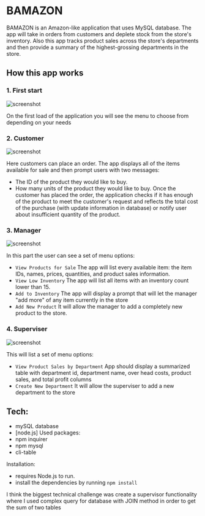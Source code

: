 # BAMAZON

BAMAZON is an Amazon-like application that uses MySQL database. The app will take in orders from customers and deplete stock from the store's inventory. Also this app tracks product sales across the store's departments and then provide a summary of the highest-grossing departments in the store.

## How this app works

### 1. First start

![screenshot](assets/images/menu.gif)

On the first load of the application you will see the menu to choose from depending on your needs

### 2. Customer

![screenshot](assets/images/customer.gif)

Here customers can place an order. The app displays all of the items available for sale and then prompt users with two messages:

- The ID of the product they would like to buy.
- How many units of the product they would like to buy.
  Once the customer has placed the order, the application checks if it has enough of the product to meet the customer's request and reflects the total cost of the purchase (with update information in database) or notify user about insufficient quantity of the product.

### 3. Manager

![screenshot](assets/images/manager.gif)

In this part the user can see a set of menu options:

- `View Products for Sale` The app will list every available item: the item IDs, names, prices, quantities, and product sales information.
- `View Low Inventory` The app will list all items with an inventory count lower than 15.
- `Add to Inventory` The app will display a prompt that will let the manager "add more" of any item currently in the store
- `Add New Product` It will allow the manager to add a completely new product to the store.

### 4. Superviser

![screenshot](assets/images/superviser.gif)

This will list a set of menu options:

- `View Product Sales by Department` App should display a summarized table with department id, department name, over head costs, product sales, and total profit columns
- `Create New Department` It will allow the superviser to add a new department to the store

## Tech:

- mySQL database
- [node.js]
  Used packages:
- npm inquirer
- npm mysql
- cli-table

Installation:

- requires Node.js to run.
- install the dependencies by running `npm install`

I think the biggest technical challenge was create a supervisor functionality where I used complex query for database with JOIN method in order to get the sum of two tables
